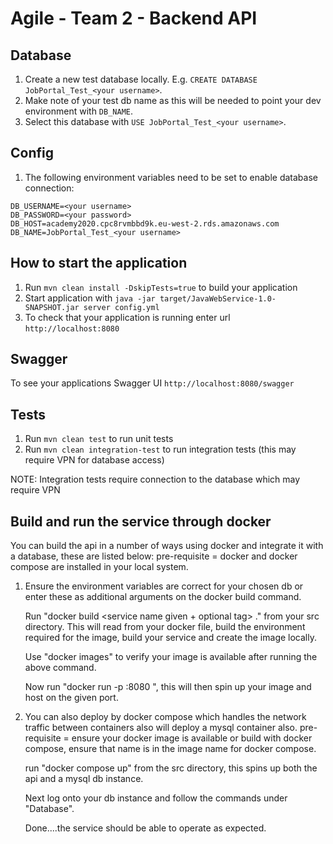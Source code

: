 # Agile - Team 2 - Backend API

Database
---
1. Create a new test database locally. E.g. `CREATE DATABASE JobPortal_Test_<your username>`.
2. Make note of your test db name as this will be needed to point your dev environment with `DB_NAME`.
3. Select this database with `USE JobPortal_Test_<your username>`.


Config
---
1. The following environment variables need to be set to enable database connection:
```
DB_USERNAME=<your username>
DB_PASSWORD=<your password>
DB_HOST=academy2020.cpc8rvmbbd9k.eu-west-2.rds.amazonaws.com
DB_NAME=JobPortal_Test_<your username>
```

How to start the application
---

1. Run `mvn clean install -DskipTests=true` to build your application
1. Start application with `java -jar target/JavaWebService-1.0-SNAPSHOT.jar server config.yml`
1. To check that your application is running enter url `http://localhost:8080`

Swagger
---

To see your applications Swagger UI `http://localhost:8080/swagger`

Tests
---

1. Run `mvn clean test` to run unit tests
2. Run `mvn clean integration-test` to run integration tests (this may require VPN for database access)

NOTE: Integration tests require connection to the database which may require VPN

Build and run the service through docker
---

You can build the api in a number of ways using docker and integrate it with a database, these are listed below:
pre-requisite = docker and docker compose are installed in your local system.

1.  Ensure the environment variables are correct for your chosen db or enter these as 
    additional arguments on the docker build command.

    Run "docker build <service name given + optional tag> ." from your src directory.
    This will read from your docker file, build the environment required for the 
    image, build your service and create the image locally.
    
    Use "docker images" to verify your image is available after running the above command.
    
    Now run "docker run -p <chosen port to host locally on your machine>:8080 <your image 
    name given>", this will then spin up your image and host on the given port.
    
2.  You can also deploy by docker compose which handles the network traffic between 
    containers also will deploy a mysql container also.
    pre-requisite = ensure your docker image is available or build with docker compose, ensure 
    that name is in the image name for docker compose.
    
    run "docker compose up" from the src directory, this spins up both the api and a mysql db instance.
    
    Next log onto your db instance and follow the commands under "Database".
    
    Done....the service should be able to operate as expected.      
